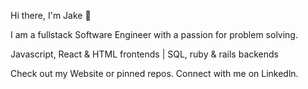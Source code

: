 Hi there, I'm Jake 👋

I am a fullstack Software Engineer with a passion for problem solving.


Javascript, React & HTML frontends | SQL, ruby & rails backends


Check out my Website or pinned repos. Connect with me on Linkedln.
